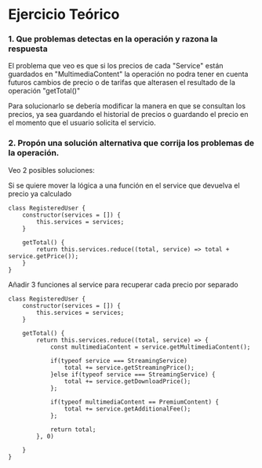 # Ejercicio Teórico 
### 1. Que problemas detectas en la operación y razona la respuesta

El problema que veo es que si los precios de cada "Service" están guardados en "MultimediaContent" la operación no 
podra tener en cuenta futuros cambios de precio o de tarifas que alterasen el resultado de la operación "getTotal()"

Para solucionarlo se debería modificar la manera en que se consultan los precios, ya sea guardando 
el historial de precios o guardando el precio en el momento que el usuario solicita el servicio.
### 2. Propón una solución alternativa que corrija los problemas de la operación.
Veo 2 posibles soluciones:

Si se quiere mover la lógica a una función en el service que devuelva el precio ya calculado
```
class RegisteredUser {
    constructor(services = []) {
        this.services = services;
    }

    getTotal() {
        return this.services.reduce((total, service) => total + service.getPrice()); 
    }
}
```

Añadir 3 funciones al service para recuperar cada precio por separado
```
class RegisteredUser {
    constructor(services = []) {
        this.services = services;
    }

    getTotal() {
        return this.services.reduce((total, service) => {
            const multimediaContent = service.getMultimediaContent();

            if(typeof service === StreamingService) 
                total += service.getStreamingPrice();
            }else if(typeof service === StreamingService) {
                total += service.getDownloadPrice();
            };

            if(typeof multimediaContent == PremiumContent) {
                total += service.getAdditionalFee();
            };

            return total;
        }, 0)

    }
}
```